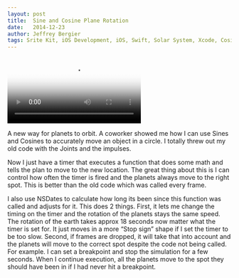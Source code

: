 ```yaml
---
layout: post
title:  Sine and Cosine Plane Rotation
date:   2014-12-23
author: Jeffrey Bergier
tags: Srite Kit, iOS Development, iOS, Swift, Solar System, Xcode, Cosine, Sine
---
```


<video class="cartwheel" poster="{{ site.baseurl }}/blog-post-assets/2014-12-23-Sine-Cosine-Rotation-01.jpg" controls="">
	<source src="{{ site.baseurl }}/blog-post-assets/2014-12-23-Sine-Cosine-Rotation-02.mp4" type="video/mp4">
		Unfortunately, your browser does not support the video tag. 
		<a href="{{ site.baseurl }}/blog-post-assets/2014-12-23-Sine-Cosine-Rotation-02.mp4">Click to download the video.</a>
</video>

A new way for planets to orbit. A coworker showed me how I can use Sines and Cosines to accurately move an object in a circle. I totally threw out my old code with the Joints and the impulses.

Now I just have a timer that executes a function that does some math and tells the plan to move to the new location. The great thing about this is I can control how often the timer is fired and the planets always move to the right spot. This is better than the old code which was called every frame.

I also use NSDates to calculate how long its been since this function was called and adjusts for it. This does 2 things. First, it lets me change the timing on the timer and the rotation of the planets stays the same speed. The rotation of the earth takes approx 18 seconds now matter what the timer is set for. It just moves in a more “Stop sign” shape if I set the timer to be too slow. Second, if frames are dropped, it will take that into account and the planets will move to the correct spot despite the code not being called. For example. I can set a breakpoint and stop the simulation for a few seconds. When I continue execution, all the planets move to the spot they should have been in if I had never hit a breakpoint.